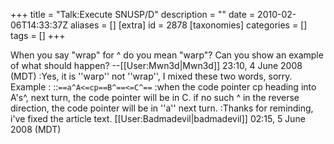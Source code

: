 +++
title = "Talk:Execute SNUSP/D"
description = ""
date = 2010-02-06T14:33:37Z
aliases = []
[extra]
id = 2878
[taxonomies]
categories = []
tags = []
+++

When you say "wrap" for ^ do you mean "warp"? Can you show an example of what should happen? --[[User:Mwn3d|Mwn3d]] 23:10, 4 June 2008 (MDT)
:Yes, it is ''warp'' not ''wrap'', I mixed these two words, sorry. Example : 
::<code>==a^A<=cp==B^==<=C^==</code>
:when the code pointer cp heading into A's^, next turn, the code pointer will be in C. if no such ^ in the reverse direction, the code pointer will be in ''a'' next turn.
:Thanks for reminding, i've fixed the article text. [[User:Badmadevil|badmadevil]] 02:15, 5 June 2008 (MDT)
